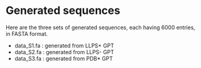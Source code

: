 # Generated sequences
Here are the three sets of generated sequences, each having 6000 entries, in FASTA format.
- data_S1.fa : generated from LLPS+ GPT
- data_S2.fa : generated from LLPS- GPT
- data_S3.fa : generated from PDB* GPT
